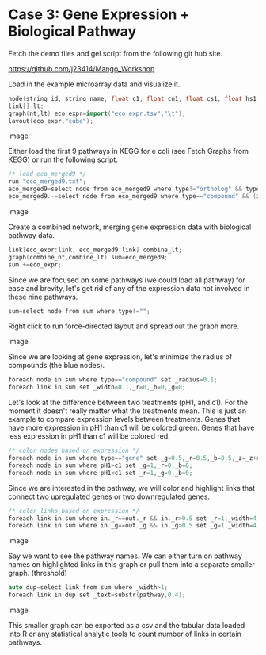 # Case 3: Gene Expression + Biological Pathway


Fetch the demo files and gel script from the following git hub site.

https://github.com/j23414/Mango_Workshop

Load in the example microarray data and visualize it. 

```cpp
node(string id, string name, float c1, float cn1, float cs1, float hs1, float n1, float pH1, float sd1, float description) nt;
link[] lt;
graph(nt,lt) eco_expr=import("eco_expr.tsv","\t");
layout(eco_expr,"cube");
```

image

Either load the first 9 pathways in KEGG for e coli (see Fetch Graphs from KEGG) or run the following script.
```cpp
/* load eco_merged9 */
run "eco_merged9.txt";
eco_merged9=select node from eco_merged9 where type!="ortholog" && type!="map";
eco_merged9.-=select node from eco_merged9 where type=="compound" && (in+out)<1;
```

image

Create a combined network, merging gene expression data with biological pathway data.
```cpp
link[eco_expr:link, eco_merged9:link] combine_lt;
graph(combine_nt,combine_lt) sum=eco_merged9;
sum.+=eco_expr;
```

Since we are focused on some pathways (we could load all pathway) for ease and brevity, let's get rid of any of the expression data not involved in these nine pathways.

```cpp
sum=select node from sum where type!="";
```
Right click to run force-directed layout and spread out the graph more.

image

Since we are looking at gene expression, let's minimize the radius of compounds (the blue nodes).
```cpp
foreach node in sum where type=="compound" set _radius=0.1;
foreach link in sum set _width=0.1,_r=0,_b=0,_g=0;
```

Let's look at the difference between two treatments (pH1, and c1). For the moment it doesn't really matter what the treatments mean. This is just an example to compare expression levels between treatments. Genes that have more expression in pH1 than c1 will be colored green. Genes that have less expression in pH1 than c1 will be colored red.

```cpp
/* color nodes based on expression */
foreach node in sum where type=="gene" set _g=0.5,_r=0.5,_b=0.5,_z=_z+rand();
foreach node in sum where pH1>c1 set _g=1,_r=0,_b=0;
foreach node in sum where pH1<c1 set _r=1,_g=0,_b=0;
```

Since we are interested in the pathway, we will color and highlight links that connect two upregulated genes or two downregulated genes. 
```cpp
/* color links based on expression */
foreach link in sum where in._r==out._r && in._r>0.5 set _r=1,_width=4,_text="";
foreach link in sum where in._g==out._g && in._g>0.5 set _g=1,_width=4;
```

image

Say we want to see the pathway names. We can either turn on pathway names on highlighted links in this graph or pull them into a separate smaller graph. (threshold)
```cpp
auto dup=select link from sum where _width>1;
foreach link in dup set _text=substr(pathway,0,4);
```

image

This smaller graph can be exported as a csv and the tabular data loaded into R or any statistical analytic tools to count number of links in certain pathways.



